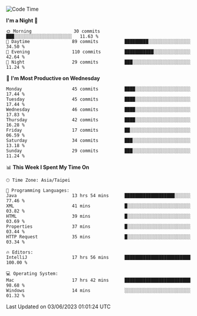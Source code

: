 <!--START_SECTION:waka-->
![Code Time](http://img.shields.io/badge/Code%20Time-116%20hrs-blue)

**I'm a Night 🦉** 

```text
🌞 Morning                30 commits          ███░░░░░░░░░░░░░░░░░░░░░░   11.63 % 
🌆 Daytime                89 commits          █████████░░░░░░░░░░░░░░░░   34.50 % 
🌃 Evening                110 commits         ███████████░░░░░░░░░░░░░░   42.64 % 
🌙 Night                  29 commits          ███░░░░░░░░░░░░░░░░░░░░░░   11.24 % 
```
📅 **I'm Most Productive on Wednesday** 

```text
Monday                   45 commits          ████░░░░░░░░░░░░░░░░░░░░░   17.44 % 
Tuesday                  45 commits          ████░░░░░░░░░░░░░░░░░░░░░   17.44 % 
Wednesday                46 commits          ████░░░░░░░░░░░░░░░░░░░░░   17.83 % 
Thursday                 42 commits          ████░░░░░░░░░░░░░░░░░░░░░   16.28 % 
Friday                   17 commits          ██░░░░░░░░░░░░░░░░░░░░░░░   06.59 % 
Saturday                 34 commits          ███░░░░░░░░░░░░░░░░░░░░░░   13.18 % 
Sunday                   29 commits          ███░░░░░░░░░░░░░░░░░░░░░░   11.24 % 
```


📊 **This Week I Spent My Time On** 

```text
🕑︎ Time Zone: Asia/Taipei

💬 Programming Languages: 
Java                     13 hrs 54 mins      ███████████████████░░░░░░   77.46 % 
XML                      41 mins             █░░░░░░░░░░░░░░░░░░░░░░░░   03.82 % 
HTML                     39 mins             █░░░░░░░░░░░░░░░░░░░░░░░░   03.69 % 
Properties               37 mins             █░░░░░░░░░░░░░░░░░░░░░░░░   03.44 % 
HTTP Request             35 mins             █░░░░░░░░░░░░░░░░░░░░░░░░   03.34 % 

🔥 Editors: 
IntelliJ                 17 hrs 56 mins      █████████████████████████   100.00 % 

💻 Operating System: 
Mac                      17 hrs 42 mins      █████████████████████████   98.68 % 
Windows                  14 mins             ░░░░░░░░░░░░░░░░░░░░░░░░░   01.32 % 
```


 Last Updated on 03/06/2023 01:01:24 UTC
<!--END_SECTION:waka-->
